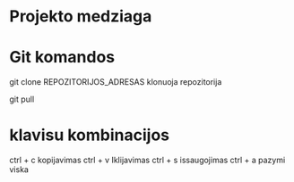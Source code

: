 # Projekto medziaga 

# Git komandos
git clone REPOZITORIJOS_ADRESAS  klonuoja repozitorija

git pull

# klavisu kombinacijos
ctrl + c kopijavimas
ctrl + v Iklijavimas
ctrl + s issaugojimas
ctrl + a pazymi viska


